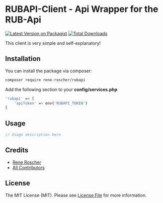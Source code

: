 # RUBAPI-Client - Api Wrapper for the RUB-Api

[![Latest Version on Packagist](https://img.shields.io/packagist/v/rene-roscher/rubapi.svg?style=flat-square)](https://packagist.org/packages/rene-roscher/rubapi)
[![Total Downloads](https://img.shields.io/packagist/dt/rene-roscher/rubapi.svg?style=flat-square)](https://packagist.org/packages/rene-roscher/rubapi)

This client is very simple and self-explanatory!

## Installation

You can install the package via composer:

```bash
composer require rene-roscher/rubapi
```

Add the following section to your **config/services.php**

```bash
'rubapi' => [
    'apiToken' => env('RUBAPI_TOKEN')
]
```

## Usage

``` php
// Usage description here
```

## Credits

- [Rene Roscher](https://github.com/rene-roscher)
- [All Contributors](../../contributors)

## License

The MIT License (MIT). Please see [License File](LICENSE.md) for more information.
